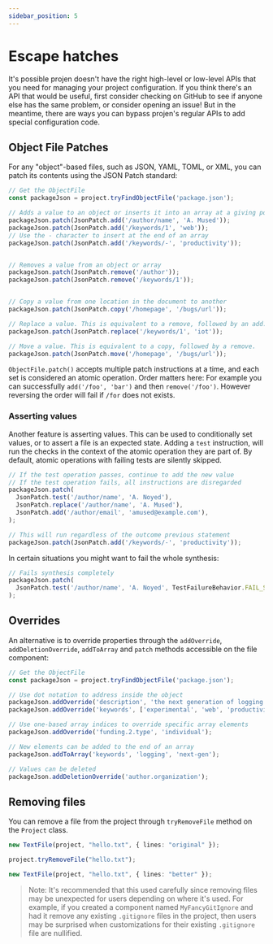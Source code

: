 ```yaml
---
sidebar_position: 5
---
```



# Escape hatches

It's possible projen doesn't have the right high-level or low-level APIs that
you need for managing your project configuration. If you think there's an API
that would be useful, first consider checking on GitHub to see if anyone else
has the same problem, or consider opening an issue! But in the meantime, there
are ways you can bypass projen's regular APIs to add special configuration code.

## Object File Patches

For any "object"-based files, such as JSON, YAML, TOML, or XML, you can
patch its contents using the JSON Patch standard:

```ts
// Get the ObjectFile
const packageJson = project.tryFindObjectFile('package.json');

// Adds a value to an object or inserts it into an array at a giving position
packageJson.patch(JsonPatch.add('/author/name', 'A. Mused'));
packageJson.patch(JsonPatch.add('/keywords/1', 'web'));
// Use the - character to insert at the end of an array
packageJson.patch(JsonPatch.add('/keywords/-', 'productivity'));


// Removes a value from an object or array
packageJson.patch(JsonPatch.remove('/author'));
packageJson.patch(JsonPatch.remove('/keywords/1'));


// Copy a value from one location in the document to another
packageJson.patch(JsonPatch.copy('/homepage', '/bugs/url'));

// Replace a value. This is equivalent to a remove, followed by an add.
packageJson.patch(JsonPatch.replace('/keywords/1', 'iot'));

// Move a value. This is equivalent to a copy, followed by a remove.
packageJson.patch(JsonPatch.move('/homepage', '/bugs/url'));
```

`ObjectFile.patch()` accepts multiple patch instructions at a time, and each set is considered an atomic operation.
Order matters here: For example you can successfully `add('/foo', 'bar')` and then `remove('/foo')`.
However reversing the order will fail if `/for` does not exists.

### Asserting values

Another feature is asserting values.
This can be used to conditionally set values, or to assert a file is an expected state.
Adding a `test` instruction, will run the checks in the context of the atomic operation they are part of.
By default, atomic operations with failing tests are silently skipped.

```ts
// If the test operation passes, continue to add the new value
// If the test operation fails, all instructions are disregarded
packageJson.patch(
  JsonPatch.test('/author/name', 'A. Noyed'),
  JsonPatch.replace('/author/name', 'A. Mused'),
  JsonPatch.add('/author/email', 'amused@example.com'),
);

// This will run regardless of the outcome previous statement
packageJson.patch(JsonPatch.add('/keywords/-', 'productivity'));
```

In certain situations you might want to fail the whole synthesis:

```ts
// Fails synthesis completely
packageJson.patch(
  JsonPatch.test('/author/name', 'A. Noyed', TestFailureBehavior.FAIL_SYNTHESIS),
);
```

## Overrides

An alternative is to override properties through the `addOverride`, `addDeletionOverride`,
`addToArray` and `patch` methods accessible on the file component:

```ts
// Get the ObjectFile
const packageJson = project.tryFindObjectFile('package.json');

// Use dot notation to address inside the object
packageJson.addOverride('description', 'the next generation of logging!');
packageJson.addOverride('keywords', ['experimental', 'web', 'productivity', 'exciting']);

// Use one-based array indices to override specific array elements
packageJson.addOverride('funding.2.type', 'individual');

// New elements can be added to the end of an array
packageJson.addToArray('keywords', 'logging', 'next-gen');

// Values can be deleted
packageJson.addDeletionOverride('author.organization');
```

## Removing files

You can remove a file from the project through `tryRemoveFile` method on the
`Project` class.

```ts
new TextFile(project, "hello.txt", { lines: "original" });

project.tryRemoveFile("hello.txt");

new TextFile(project, "hello.txt", { lines: "better" });
```

> Note: It's recommended that this used carefully since removing files may be
unexpected for users depending on where it's used. For example, if you created a
component named `MyFancyGitIgnore` and had it remove any existing `.gitignore`
files in the project, then users may be surprised when customizations for their
existing `.gitignore` file are nullified.
